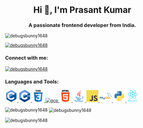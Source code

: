 <h1 align="center">Hi 👋, I'm Prasant Kumar</h1>
<h3 align="center">A passionate frontend developer from India.</h3>

<p align="left"> <img src="https://komarev.com/ghpvc/?username=debugsbunny1648&label=Profile%20views&color=0e75b6&style=flat" alt="debugsbunny1648" /> </p>

<p align="left"> <a href="https://twitter.com/debugsbunny1648" target="blank"><img src="https://img.shields.io/twitter/follow/debugsbunny1648?logo=twitter&style=for-the-badge" alt="debugsbunny1648" /></a> </p>

<h3 align="left">Connect with me:</h3>
<p align="left">
<a href="https://twitter.com/debugsbunny1648" target="blank"><img align="center" src="https://raw.githubusercontent.com/rahuldkjain/github-profile-readme-generator/master/src/images/icons/Social/twitter.svg" alt="debugsbunny1648" height="30" width="40" /></a>
</p>

<h3 align="left">Languages and Tools:</h3>
<p align="left"> <a href="https://www.cprogramming.com/" target="_blank" rel="noreferrer"> <img src="https://raw.githubusercontent.com/devicons/devicon/master/icons/c/c-original.svg" alt="c" width="40" height="40"/> </a> <a href="https://www.w3schools.com/cpp/" target="_blank" rel="noreferrer"> <img src="https://raw.githubusercontent.com/devicons/devicon/master/icons/cplusplus/cplusplus-original.svg" alt="cplusplus" width="40" height="40"/> </a> <a href="https://www.w3schools.com/css/" target="_blank" rel="noreferrer"> <img src="https://raw.githubusercontent.com/devicons/devicon/master/icons/css3/css3-original-wordmark.svg" alt="css3" width="40" height="40"/> </a> <a href="https://cloud.google.com" target="_blank" rel="noreferrer"> <img src="https://www.vectorlogo.zone/logos/google_cloud/google_cloud-icon.svg" alt="gcp" width="40" height="40"/> </a> <a href="https://www.w3.org/html/" target="_blank" rel="noreferrer"> <img src="https://raw.githubusercontent.com/devicons/devicon/master/icons/html5/html5-original-wordmark.svg" alt="html5" width="40" height="40"/> </a> <a href="https://www.java.com" target="_blank" rel="noreferrer"> <img src="https://raw.githubusercontent.com/devicons/devicon/master/icons/java/java-original.svg" alt="java" width="40" height="40"/> </a> <a href="https://developer.mozilla.org/en-US/docs/Web/JavaScript" target="_blank" rel="noreferrer"> <img src="https://raw.githubusercontent.com/devicons/devicon/master/icons/javascript/javascript-original.svg" alt="javascript" width="40" height="40"/> </a> <a href="https://www.mysql.com/" target="_blank" rel="noreferrer"> <img src="https://raw.githubusercontent.com/devicons/devicon/master/icons/mysql/mysql-original-wordmark.svg" alt="mysql" width="40" height="40"/> </a> <a href="https://www.python.org" target="_blank" rel="noreferrer"> <img src="https://raw.githubusercontent.com/devicons/devicon/master/icons/python/python-original.svg" alt="python" width="40" height="40"/> </a> <a href="https://reactjs.org/" target="_blank" rel="noreferrer"> <img src="https://raw.githubusercontent.com/devicons/devicon/master/icons/react/react-original-wordmark.svg" alt="react" width="40" height="40"/> </a> </p>

<p><img align="left" src="https://github-readme-stats.vercel.app/api/top-langs?username=debugsbunny1648&show_icons=true&locale=en&layout=compact" alt="debugsbunny1648" /></p>

<p>&nbsp;<img align="center" src="https://github-readme-stats.vercel.app/api?username=debugsbunny1648&show_icons=true&locale=en" alt="debugsbunny1648" /></p>

<p><img align="center" src="https://github-readme-streak-stats.herokuapp.com/?user=debugsbunny1648&" alt="debugsbunny1648" /></p>
